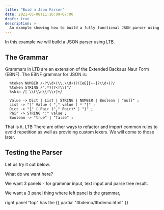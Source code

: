 ```yaml
---
title: "Buid a Json Parser"
date: 2021-05-08T11:10:00-07:00
draft: true
description: >
  An example showing how to build a fully functional JSON parser using the LTB.
---
```


In this example we will build a JSON parser using LTB.

## The Grammar

Grammars in LTB are an extension of the Extended Backaus Naur Form (EBNF).   The EBNF grammar for JSON is:

```
  %token NUMBER /-?\\d+(\\.\\d+)?([eE][+-]?\\d+)?/
  %token STRING /".*?(?<!\\)"/
  %skip /[ \\t\\n\\f\\r]+/
  
  Value -> Dict | List | STRING | NUMBER | Boolean | "null" ;
  List -> "[" Value ( "," value ) * "]" ;
  Dict -> "{" [ Pair ("," Pair)* ] "}" ;
  Pair -> STRING ":" value ;
  Boolean -> "true" | "false" ;
```


That is it.  LTB There are other ways to refactor and import common rules to avoid repetition as well as providing custom lexers.  We will come to those later.

## Testing the Parser

Let us try it out below.

What do we want here?

We want 3 panels - for grammar input, text input and parse tree result.

We want a 3 panel thing where left panel is the grammar,

right panel "top" has the 
{{ partial "ltbdemo/ltbdemo.html" }}
<ltb>
</ltb>
